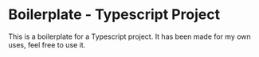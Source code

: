 # Boilerplate - Typescript Project

This is a boilerplate for a Typescript project. It has been made for my own uses, feel free to use it.
